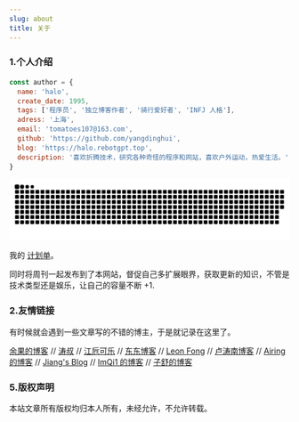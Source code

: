 ```yaml
---
slug: about
title: 关于
---
```


### 1.个人介绍

```js
const author = {
  name: 'halo',
  create_date: 1995,
  tags: ['程序员', '独立博客作者', '骑行爱好者', 'INFJ 人格'],
  adress: '上海',
  email: 'tomatoes107@163.com',
  github: 'https://github.com/yangdinghui',
  blog: 'https://halo.rebotgpt.top',
  description: '喜欢折腾技术，研究各种奇怪的程序和网站，喜欢户外运动，热爱生活。'
}
```

![](https://raw.githubusercontent.com/yangdinghui/yangdinghui/main/github-user-contribution.svg)

我的 [计划单](/plan/)。

同时将周刊一起发布到了本网站，督促自己多扩展眼界，获取更新的知识，不管是技术类型还是娱乐，让自己的容量不断 +1.

<!-- [提供一些免费服务](/serve/)。 -->

### 2.友情链接

有时候就会遇到一些文章写的不错的博主，于是就记录在这里了。

[余果的博客](https://yuguo.github.io/) // 
[涛叔](https://taoshu.in/) // 
[江卮可乐](https://emo.ijann.com/) // 
[东东博客](https://shutwin.com/) // 
[Leon Fong](https://www.leonfong.me/) // 
[卢涛南博客](https://lutaonan.com/) // 
[Airing 的博客](https://ursb.me) // 
[Jiang's Blog](https://jiangxueqiao.com/) // 
[ImQi1 的博客](https://imqi1.com) //
[子舒的博客](https://zishu.me/)

### 5.版权声明

本站文章所有版权均归本人所有，未经允许，不允许转载。
